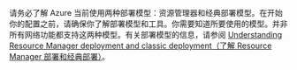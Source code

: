 请务必了解 Azure 当前使用两种部署模型：资源管理器和经典部署模型。在开始你的配置之前，请确保你了解部署模型和工具。你需要知道所要使用的模型。并非所有网络功能都支持这两种模型。有关部署模型的信息，请参阅 [Understanding Resource Manager deployment and classic deployment（了解 Resource Manager 部署和经典部署）](../articles/azure-resource-manager/resource-manager-deployment-model.md)。

<!---HONumber=Mooncake_0425_2016-->